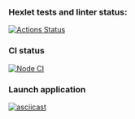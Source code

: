 ### Hexlet tests and linter status:
[![Actions Status](https://github.com/dim2k2006/frontend-testing-react-project-lvl2/workflows/hexlet-check/badge.svg)](https://github.com/dim2k2006/frontend-testing-react-project-lvl2/actions)

### CI status
[![Node CI](https://github.com/dim2k2006/frontend-testing-react-project-lvl2/actions/workflows/nodejs.yml/badge.svg)](https://github.com/dim2k2006/frontend-testing-react-project-lvl2/actions/workflows/nodejs.yml)

### Launch application
[![asciicast](https://asciinema.org/a/9SGeqpK6kQvwfBGY9W3AExq17.svg)](https://asciinema.org/a/9SGeqpK6kQvwfBGY9W3AExq17)